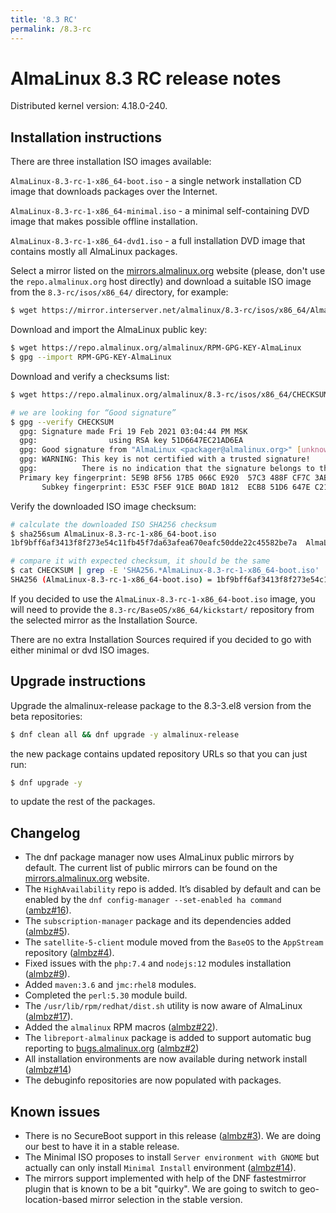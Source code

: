```yaml
---
title: '8.3 RC'
permalink: /8.3-rc
---
```

# AlmaLinux 8.3 RC release notes

Distributed kernel version: 4.18.0-240.

## Installation instructions

There are three installation ISO images available:

`AlmaLinux-8.3-rc-1-x86_64-boot.iso` - a single network installation CD image
that downloads packages over the Internet.

`AlmaLinux-8.3-rc-1-x86_64-minimal.iso` - a minimal self-containing DVD image
that makes possible offline installation.

`AlmaLinux-8.3-rc-1-x86_64-dvd1.iso` - a full installation DVD image that
contains mostly all AlmaLinux packages.

Select a mirror listed on the
[mirrors.almalinux.org](https://mirrors.almalinux.org/) website (please,
don't use the `repo.almalinux.org` host directly) and download a suitable ISO
image from the `8.3-rc/isos/x86_64/` directory, for example:

```bash
$ wget https://mirror.interserver.net/almalinux/8.3-rc/isos/x86_64/AlmaLinux-8.3-rc-1-x86_64-boot.iso
```

Download and import the AlmaLinux public key:

```bash
$ wget https://repo.almalinux.org/almalinux/RPM-GPG-KEY-AlmaLinux
$ gpg --import RPM-GPG-KEY-AlmaLinux
```

Download and verify a checksums list:

```bash
$ wget https://repo.almalinux.org/almalinux/8.3-rc/isos/x86_64/CHECKSUM

# we are looking for “Good signature” 
$ gpg --verify CHECKSUM 
  gpg: Signature made Fri 19 Feb 2021 03:04:44 PM MSK
  gpg:                using RSA key 51D6647EC21AD6EA
  gpg: Good signature from "AlmaLinux <packager@almalinux.org>" [unknown]
  gpg: WARNING: This key is not certified with a trusted signature!
  gpg:          There is no indication that the signature belongs to the owner.
  Primary key fingerprint: 5E9B 8F56 17B5 066C E920  57C3 488F CF7C 3ABB 34F8
       Subkey fingerprint: E53C F5EF 91CE B0AD 1812  ECB8 51D6 647E C21A D6EA
```

Verify the downloaded ISO image checksum:

```bash
# calculate the downloaded ISO SHA256 checksum
$ sha256sum AlmaLinux-8.3-rc-1-x86_64-boot.iso 
1bf9bff6af3413f8f273e54c11fb45f7da63afea670eafc50dde22c45582be7a  AlmaLinux-8.3-rc-1-x86_64-boot.iso

# compare it with expected checksum, it should be the same
$ cat CHECKSUM | grep -E 'SHA256.*AlmaLinux-8.3-rc-1-x86_64-boot.iso'
SHA256 (AlmaLinux-8.3-rc-1-x86_64-boot.iso) = 1bf9bff6af3413f8f273e54c11fb45f7da63afea670eafc50dde22c45582be7a
```

If you decided to use the `AlmaLinux-8.3-rc-1-x86_64-boot.iso` image, you will
need to provide the `8.3-rc/BaseOS/x86_64/kickstart/` repository from the
selected mirror as the Installation Source.

There are no extra Installation Sources required if you decided to go with
either minimal or dvd ISO images.


## Upgrade instructions

Upgrade the almalinux-release package to the 8.3-3.el8 version from the beta
repositories:

```bash
$ dnf clean all && dnf upgrade -y almalinux-release
```

the new package contains updated repository URLs so that you can just run:

```bash
$ dnf upgrade -y
```

to update the rest of the packages.


## Changelog

* The dnf package manager now uses AlmaLinux public mirrors by default. The
  current list of public mirrors can be found on the
  [mirrors.almalinux.org](https://mirrors.almalinux.org/) website.
* The `HighAvailability` repo is added. It’s disabled by default and can be
  enabled by the `dnf config-manager --set-enabled ha command`
  ([ambz#16](https://bugs.almalinux.org/view.php?id=16)).
* The `subscription-manager` package and its dependencies added
  ([almbz#5](https://bugs.almalinux.org/view.php?id=5)).
* The `satellite-5-client` module moved from the `BaseOS` to the `AppStream`
  repository ([almbz#4](https://bugs.almalinux.org/view.php?id=4)).
* Fixed issues with the `php:7.4` and `nodejs:12` modules installation
  ([almbz#9](https://bugs.almalinux.org/view.php?id=9)).
* Added `maven:3.6` and `jmc:rhel8` modules.
* Completed the `perl:5.30` module build.
* The `/usr/lib/rpm/redhat/dist.sh` utility is now aware of AlmaLinux
  ([almbz#17](https://bugs.almalinux.org/view.php?id=17)).
* Added the `almalinux` RPM macros
  ([almbz#22](https://bugs.almalinux.org/view.php?id=22)).
* The `libreport-almalinux` package is added to support automatic bug
  reporting to [bugs.almalinux.org](https://bugs.almalinux.org/)
  ([almbz#2](https://bugs.almalinux.org/view.php?id=2))
* All installation environments are now available during network install
  ([almbz#14](https://bugs.almalinux.org/view.php?id=14))
* The debuginfo repositories are now populated with packages.


## Known issues

* There is no SecureBoot support in this release
  ([almbz#3](https://bugs.almalinux.org/view.php?id=3)). We are doing our
  best to have it in a stable release.
* The Minimal ISO proposes to install `Server environment with GNOME` but
  actually can only install `Minimal Install` environment
  ([almbz#14](https://bugs.almalinux.org/view.php?id=14)).
* The mirrors support implemented with help of the DNF fastestmirror plugin
  that is known to be a bit "quirky". We are going to switch to
  geo-location-based mirror selection in the stable version.
